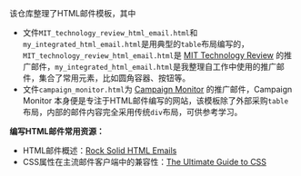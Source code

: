 该仓库整理了HTML邮件模板，其中   

- 文件`MIT_technology_review_html_email.html`和`my_integrated_html_email.html`是用典型的`table`布局编写的，`MIT_technology_review_html_email.html`是 [MIT Technology Review](https://www.technologyreview.com/) 的推广邮件，`my_integrated_html_email.html`是我整理自工作中使用的推广邮件，集合了常用元素，比如圆角容器、按钮等。   
- 文件`campaign_monitor.html`为 [Campaign Monitor](https://www.campaignmonitor.com/) 的推广邮件，Campaign Monitor 本身便是专注于HTML邮件编写的网站，该模板除了外部采购`table`布局，内部的邮件内容完全采用传统`div`布局，可供参考学习。   

**编写HTML邮件常用资源：**

- HTML邮件概述：[Rock Solid HTML Emails](https://24ways.org/2009/rock-solid-html-emails/)   
- CSS属性在主流邮件客户端中的兼容性：[The Ultimate Guide to CSS](https://www.campaignmonitor.com/css/)   


